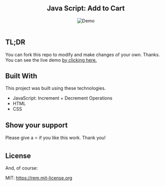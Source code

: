 <h2 align="center">
  Java Script: Add to Cart <br/>
</h2>

<div align="center">
  <img alt="Demo" src="stellaDress.gif">
</div>

<br/>

## TL;DR

You can fork this repo to modify and make changes of your own. Thanks. 
You can see the live demo  <a href="" target="_blank">by clicking here.</a>


## Built With

This project was built using these technologies.

- JavaScript: Increment + Decrement Operations
- HTML
- CSS


## Show your support

Please give a ⭐ if you like this work. Thank you!


## License

And, of course:

MIT: <https://rem.mit-license.org>
